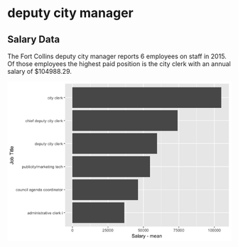 deputy city manager
================

Salary Data
-----------

The Fort Collins deputy city manager reports 6 employees on staff in 2015. Of those employees the highest paid position is the city clerk with an annual salary of $104988.29.

![](../analysis/deputycitymanager_files/figure-markdown_github/unnamed-chunk-1-1.png)
